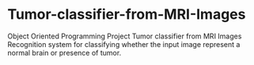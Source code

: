 # Tumor-classifier-from-MRI-Images
Object Oriented Programming Project Tumor classifier from MRI Images 
Recognition system for classifying whether the input image represent a normal brain or presence of tumor.
